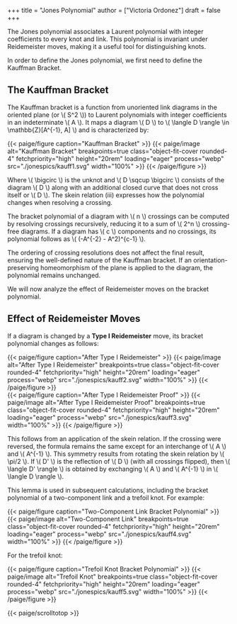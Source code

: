 +++
title = "Jones Polynomial"
author = ["Victoria Ordonez"]
draft = false
+++


The Jones polynomial associates a Laurent polynomial with integer coefficients to every knot and link. This polynomial is invariant under Reidemeister moves, making it a useful tool for distinguishing knots.

In order to define the Jones polynomial, we first need to define the Kauffman Bracket.

## The Kauffman Bracket

The Kauffman bracket is a function from unoriented link diagrams in the oriented plane (or \\( S^2 \\)) to Laurent polynomials with integer coefficients in an indeterminate \\( A \\). It maps a diagram \\( D \\) to \\( \langle D \rangle \in \mathbb{Z}[A^{-1}, A] \\) and is characterized by:

<div class="centered_image">
  {{< paige/figure caption="Kauffman Bracket" >}}
  {{< paige/image alt="Kauffman Bracket" breakpoints=true class="object-fit-cover rounded-4" fetchpriority="high" height="20rem" loading="eager" process="webp" src="./jonespics/kauff1.svg" width="100%" >}}
  {{< /paige/figure >}}
</div>

Where \\( \bigcirc \\) is the unknot and \\( D \sqcup \bigcirc \\) consists of the diagram \\( D \\) along with an additional closed curve that does not cross itself or \\( D \\). The skein relation (iii) expresses how the polynomial changes when resolving a crossing.

The bracket polynomial of a diagram with \\( n \\) crossings can be computed by resolving crossings recursively, reducing it to a sum of \\( 2^n \\) crossing-free diagrams. If a diagram has \\( c \\) components and no crossings, its polynomial follows as \\( (-A^{-2} - A^2)^{c-1} \\).

The ordering of crossing resolutions does not affect the final result, ensuring the well-defined nature of the Kauffman bracket. If an orientation-preserving homeomorphism of the plane is applied to the diagram, the polynomial remains unchanged.

We will now analyze the effect of Reidemeister moves on the bracket polynomial.

## Effect of Reidemeister Moves

If a diagram is changed by a **Type I Reidemeister** move, its bracket polynomial changes as follows:

<div class="centered_image">
  {{< paige/figure caption="After Type I Reidemeister" >}}
  {{< paige/image alt="After Type I Reidemeister" breakpoints=true class="object-fit-cover rounded-4" fetchpriority="high" height="20rem" loading="eager" process="webp" src="./jonespics/kauff2.svg" width="100%" >}}
  {{< /paige/figure >}}
</div>

<div class="centered_image">
  {{< paige/figure caption="After Type I Reidemeister Proof" >}}
  {{< paige/image alt="After Type I Reidemeister Proof" breakpoints=true class="object-fit-cover rounded-4" fetchpriority="high" height="20rem" loading="eager" process="webp" src="./jonespics/kauff3.svg" width="100%" >}}
  {{< /paige/figure >}}
</div>

This follows from an application of the skein relation. If the crossing were reversed, the formula remains the same except for an interchange of \\( A \\) and \\( A^{-1} \\). This symmetry results from rotating the skein relation by \\( \pi/2 \\). If \\( D' \\) is the reflection of \\( D \\) (with all crossings flipped), then \\( \langle D' \rangle \\) is obtained by exchanging \\( A \\) and \\( A^{-1} \\) in \\( \langle D \rangle \\).

This lemma is used in subsequent calculations, including the bracket polynomial of a two-component link and a trefoil knot. For example:

<div class="centered_image">
  {{< paige/figure caption="Two-Component Link Bracket Polynomial" >}}
  {{< paige/image alt="Two-Component Link" breakpoints=true class="object-fit-cover rounded-4" fetchpriority="high" height="20rem" loading="eager" process="webp" src="./jonespics/kauff4.svg" width="100%" >}}
  {{< /paige/figure >}}
</div>

For the trefoil knot:

<div class="centered_image">
  {{< paige/figure caption="Trefoil Knot Bracket Polynomial" >}}
  {{< paige/image alt="Trefoil Knot" breakpoints=true class="object-fit-cover rounded-4" fetchpriority="high" height="20rem" loading="eager" process="webp" src="./jonespics/kauff5.svg" width="100%" >}}
  {{< /paige/figure >}}
</div>


{{< paige/scrolltotop >}}
